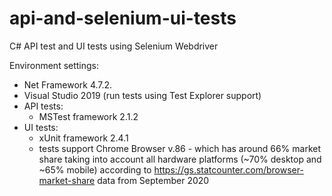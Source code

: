 # api-and-selenium-ui-tests
C# API test and UI tests using Selenium Webdriver

Environment settings:
- Net Framework 4.7.2.
- Visual Studio 2019 (run tests using Test Explorer support)
- API tests:
    - MSTest framework 2.1.2
- UI tests:
    - xUnit framework 2.4.1
    - tests support Chrome Browser v.86 - which has around 66% market share taking into account all hardware platforms (~70% desktop and ~65% mobile) according to https://gs.statcounter.com/browser-market-share data from September 2020